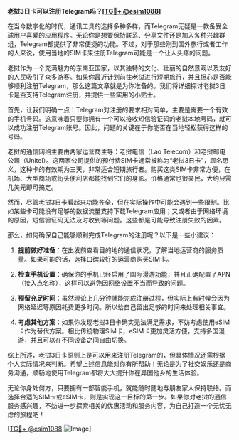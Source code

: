 **老挝3日卡可以注册Telegram吗？[[TG💪+ @esim1088](https://t.me/s/esim1088)]**

在当今数字化的时代，通讯工具的选择多种多样，而Telegram无疑是一款备受全球用户喜爱的应用程序。无论你是想要保持联系、分享文件还是加入各种兴趣群组，Telegram都提供了非常便捷的功能。不过，对于那些刚到国外旅行或者工作的人来说，使用当地的SIM卡来注册Telegram可能是一个让人头疼的问题。

老挝作为一个充满魅力的东南亚国家，以其独特的文化、壮丽的自然景观以及友好的人民吸引了众多游客。如果你最近计划前往老挝进行短期旅行，并且担心是否能够顺利注册Telegram，那么这篇文章就是为你准备的。我们将详细探讨老挝3日卡是否支持Telegram注册，并提供一些实用的小贴士。

首先，让我们明确一点：Telegram对注册的要求相对简单，主要是需要一个有效的手机号码。这意味着只要你拥有一个可以接收短信验证码的老挝本地号码，就可以成功注册Telegram账号。因此，问题的关键在于你能否在当地轻松获得这样的号码。

老挝的通信网络主要由两家运营商主导：老挝电信（Lao Telecom）和老挝邮电公司（Unitel）。这两家公司提供的预付费SIM卡通常被称为“老挝3日卡”，顾名思义，这种卡的有效期为三天，非常适合短期旅行者。购买这类SIM卡非常方便，在机场、大型商场或街头便利店都能找到它们的身影。价格通常也很亲民，大约只需几美元即可搞定。

然而，尽管老挝3日卡看起来功能齐全，但在实际操作中可能会遇到一些限制。比如某些卡可能没有足够的数据流量支持下载Telegram应用；又或者由于网络环境的原因，短信验证码无法及时收到等问题。这些都是可能导致注册失败的因素。

那么，如何确保自己能够顺利完成Telegram的注册呢？以下是一些小建议：

1. **提前做好准备**：在出发前查看目的地的通信状况，了解当地运营商的服务质量。如果可能的话，选择口碑较好的运营商购买SIM卡。
   
2. **检查手机设置**：确保你的手机已经启用了国际漫游功能，并且正确配置了APN（接入点名称），这样可以避免因网络设置不当而导致的问题。

3. **预留充足时间**：虽然理论上几分钟就能完成注册过程，但实际上有时候会因为网络延迟等原因耗费更多时间。所以给自己留出足够的时间来处理相关事宜。

4. **考虑其他方案**：如果你发现老挝3日卡确实无法满足需求，不妨考虑使用eSIM卡作为替代方案。相比传统物理SIM卡，eSIM卡更加灵活方便，支持多国漫游，并且可以在不同设备之间自由切换。

综上所述，老挝3日卡原则上是可以用来注册Telegram的，但具体情况还需根据个人实际情况来判断。希望上述信息能对你有所帮助！无论是为了社交娱乐还是商务沟通，顺畅地使用Telegram都将大大提升你在异国他乡的生活体验。

无论你身处何方，只要拥有一部智能手机，就能随时随地与朋友家人保持联络。而选择合适的SIM卡或eSIM卡，则是实现这一目标的第一步。如果你对老挝的通信服务感兴趣，不妨进一步探索相关的优惠活动和服务内容，为自己打造一个无忧无虑的旅程吧！

[[TG💪+ @esim1088](https://t.me/s/esim1088) ![Image](https://i.postimg.cc/4NQfJmqS/Snipaste-2025-05-13-00-14-12.png)]